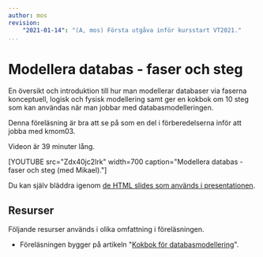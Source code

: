 ```yaml
---
author: mos
revision:
    "2021-01-14": "(A, mos) Första utgåva inför kursstart VT2021."
...
```

Modellera databas - faser och steg
====================

En översikt och introduktion till hur man modellerar databaser via faserna konceptuell, logisk och fysisk modellering samt ger en kokbok om 10 steg som kan användas när man jobbar med databasmodelleringen.

Denna föreläsning är bra att se på som en del i förberedelserna inför att jobba med kmom03.

Videon är 39 minuter lång.

[YOUTUBE src="Zdx40jc2lrk" width=700 caption="Modellera databas - faser och steg (med Mikael)."]

Du kan själv bläddra igenom [de HTML slides som används i presentationen](kursmaterial/databas/forelasning/v1/f03-er-modellering-introduktion/slide.html).




Resurser
------------------------

Följande resurser används i olika omfattning i föreläsningen.

* Föreläsningen bygger på artikeln "[Kokbok för databasmodellering](kunskap/kokbok-for-databasmodellering)".
